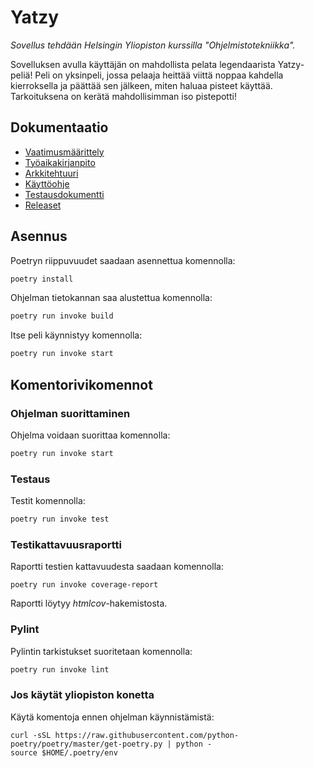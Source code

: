 # Yatzy

<i>Sovellus tehdään Helsingin Yliopiston kurssilla "Ohjelmistotekniikka".</i>

Sovelluksen avulla käyttäjän on mahdollista pelata legendaarista Yatzy-peliä! Peli on yksinpeli, jossa pelaaja heittää viittä noppaa kahdella kierroksella ja päättää sen jälkeen, miten haluaa pisteet käyttää. Tarkoituksena on kerätä mahdollisimman iso pistepotti!

## Dokumentaatio

- [Vaatimusmäärittely](./yatzy-app/dokumentaatio/vaatimusmaarittely.md)
- [Työaikakirjanpito](./yatzy-app/dokumentaatio/tyoaikakirjanpito.md)
- [Arkkitehtuuri](./yatzy-app/dokumentaatio/arkkitehtuuri.md)
- [Käyttöohje](./yatzy-app/dokumentaatio/kayttoohje.md)
- [Testausdokumentti](.yatzy-app/dokumentaatio/testausdokumentti.md)
- [Releaset](https://github.com/johyy/ot-harjoitustyo/releases)

## Asennus

Poetryn riippuvuudet saadaan asennettua komennolla:

```bash
poetry install
```

Ohjelman tietokannan saa alustettua komennolla:


```bash
poetry run invoke build
```

Itse peli käynnistyy komennolla:


```bash
poetry run invoke start
```

## Komentorivikomennot

### Ohjelman suorittaminen

Ohjelma voidaan suorittaa komennolla:

```bash
poetry run invoke start
```

### Testaus

Testit komennolla:

```bash
poetry run invoke test
```

### Testikattavuusraportti

Raportti testien kattavuudesta saadaan komennolla:

```
poetry run invoke coverage-report
```
Raportti löytyy _htmlcov_-hakemistosta.


### Pylint

Pylintin tarkistukset suoritetaan komennolla:

```bash
poetry run invoke lint
```

### Jos käytät yliopiston konetta

Käytä komentoja ennen ohjelman käynnistämistä:
```
curl -sSL https://raw.githubusercontent.com/python-poetry/poetry/master/get-poetry.py | python -
source $HOME/.poetry/env
```

